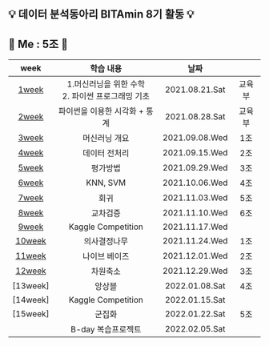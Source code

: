 ## :bulb: 데이터 분석동아리 BITAmin 8기 활동 :bulb:  
## :raising_hand: Me : 5조 :raising_hand:
|week|학습 내용|날짜||
|:---:|:---:|:---:|:---:|
|[1week](https://github.com/juyeonyoon/BITAmin/tree/main/1week)|1.머신러닝을 위한 수학 <br/> 2. 파이썬 프로그래밍 기초 |2021.08.21.Sat|교육부|
|[2week](https://github.com/juyeonyoon/BITAmin/tree/main/2week)|파이썬을 이용한 시각화 + 통계|2021.08.28.Sat|교육부|
|[3week](https://github.com/juyeonyoon/BITAmin/tree/main/3week)|머신러닝 개요|2021.09.08.Wed|1조|
|[4week](https://github.com/juyeonyoon/BITAmin/tree/main/4week)|데이터 전처리|2021.09.15.Wed|2조|
|[5week](https://github.com/juyeonyoon/BITAmin/tree/main/5week)|평가방법|2021.09.29.Wed|3조|
|[6week](https://github.com/juyeonyoon/BITAmin/tree/main/6week)|KNN, SVM|2021.10.06.Wed|4조|
|[7week](https://github.com/juyeonyoon/BITAmin/tree/main/7week)|회귀|2021.11.03.Wed|5조|
|[8week](https://github.com/juyeonyoon/BITAmin/tree/main/8week)|교차검증|2021.11.10.Wed|6조|
|[9week](https://github.com/juyeonyoon/BITAmin/tree/main/9week)|Kaggle Competition|2021.11.17.Wed|
|[10week](https://github.com/juyeonyoon/BITAmin/tree/main/10week)|의사결정나무|2021.11.24.Wed|1조|
|[11week](https://github.com/juyeonyoon/BITAmin/tree/main/11week)|나이브 베이즈|2021.12.01.Wed|2조|
|[12week](https://github.com/juyeonyoon/BITAmin/tree/main/12week)|차원축소|2021.12.29.Wed|3조|
|[13week]|앙상블|2022.01.08.Sat|4조|
|[14week]|Kaggle Competition|2022.01.15.Sat|
|[15week]|군집화|2022.01.22.Sat|5조|
||B-day 복습프로젝트|2022.02.05.Sat|

